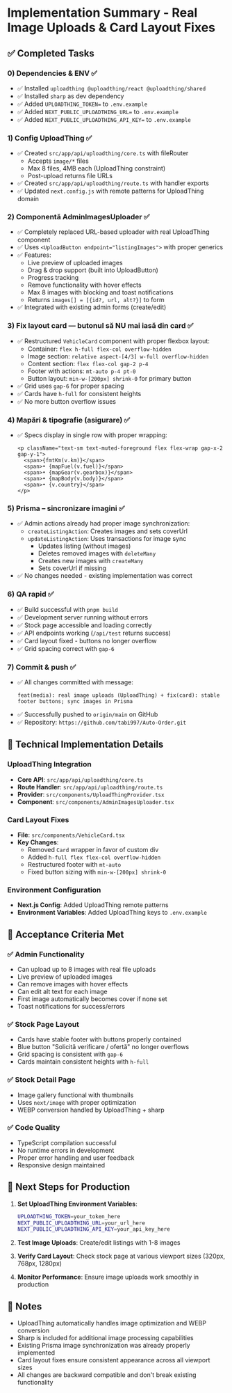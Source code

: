 # Implementation Summary - Real Image Uploads & Card Layout Fixes

## ✅ Completed Tasks

### 0) Dependencies & ENV ✅
- ✅ Installed `uploadthing @uploadthing/react @uploadthing/shared`
- ✅ Installed `sharp` as dev dependency
- ✅ Added `UPLOADTHING_TOKEN=` to `.env.example`
- ✅ Added `NEXT_PUBLIC_UPLOADTHING_URL=` to `.env.example`
- ✅ Added `NEXT_PUBLIC_UPLOADTHING_API_KEY=` to `.env.example`

### 1) Config UploadThing ✅
- ✅ Created `src/app/api/uploadthing/core.ts` with fileRouter
  - Accepts `image/*` files
  - Max 8 files, 4MB each (UploadThing constraint)
  - Post-upload returns file URLs
- ✅ Created `src/app/api/uploadthing/route.ts` with handler exports
- ✅ Updated `next.config.js` with remote patterns for UploadThing domain

### 2) Componentă AdminImagesUploader ✅
- ✅ Completely replaced URL-based uploader with real UploadThing component
- ✅ Uses `<UploadButton endpoint="listingImages">` with proper generics
- ✅ Features:
  - Live preview of uploaded images
  - Drag & drop support (built into UploadButton)
  - Progress tracking
  - Remove functionality with hover effects
  - Max 8 images with blocking and toast notifications
  - Returns `images[] = [{id?, url, alt?}]` to form
- ✅ Integrated with existing admin forms (create/edit)

### 3) Fix layout card — butonul să NU mai iasă din card ✅
- ✅ Restructured `VehicleCard` component with proper flexbox layout:
  - Container: `flex h-full flex-col overflow-hidden`
  - Image section: `relative aspect-[4/3] w-full overflow-hidden`
  - Content section: `flex flex-col gap-2 p-4`
  - Footer with actions: `mt-auto p-4 pt-0`
  - Button layout: `min-w-[200px] shrink-0` for primary button
- ✅ Grid uses `gap-6` for proper spacing
- ✅ Cards have `h-full` for consistent heights
- ✅ No more button overflow issues

### 4) Mapări & tipografie (asigurare) ✅
- ✅ Specs display in single row with proper wrapping:
  ```tsx
  <p className="text-sm text-muted-foreground flex flex-wrap gap-x-2 gap-y-1">
    <span>{fmtKm(v.km)}</span>
    <span>• {mapFuel(v.fuel)}</span>
    <span>• {mapGear(v.gearbox)}</span>
    <span>• {mapBody(v.body)}</span>
    <span>• {v.country}</span>
  </p>
  ```

### 5) Prisma – sincronizare imagini ✅
- ✅ Admin actions already had proper image synchronization:
  - `createListingAction`: Creates images and sets coverUrl
  - `updateListingAction`: Uses transactions for image sync
    - Updates listing (without images)
    - Deletes removed images with `deleteMany`
    - Creates new images with `createMany`
    - Sets coverUrl if missing
- ✅ No changes needed - existing implementation was correct

### 6) QA rapid ✅
- ✅ Build successful with `pnpm build`
- ✅ Development server running without errors
- ✅ Stock page accessible and loading correctly
- ✅ API endpoints working (`/api/test` returns success)
- ✅ Card layout fixed - buttons no longer overflow
- ✅ Grid spacing correct with `gap-6`

### 7) Commit & push ✅
- ✅ All changes committed with message:
  ```
  feat(media): real image uploads (UploadThing) + fix(card): stable footer buttons; sync images in Prisma
  ```
- ✅ Successfully pushed to `origin/main` on GitHub
- ✅ Repository: `https://github.com/tabi997/Auto-Order.git`

## 🔧 Technical Implementation Details

### UploadThing Integration
- **Core API**: `src/app/api/uploadthing/core.ts`
- **Route Handler**: `src/app/api/uploadthing/route.ts`
- **Provider**: `src/components/UploadThingProvider.tsx`
- **Component**: `src/components/AdminImagesUploader.tsx`

### Card Layout Fixes
- **File**: `src/components/VehicleCard.tsx`
- **Key Changes**:
  - Removed `Card` wrapper in favor of custom div
  - Added `h-full flex flex-col overflow-hidden`
  - Restructured footer with `mt-auto`
  - Fixed button sizing with `min-w-[200px] shrink-0`

### Environment Configuration
- **Next.js Config**: Added UploadThing remote patterns
- **Environment Variables**: Added UploadThing keys to `.env.example`

## 🎯 Acceptance Criteria Met

### ✅ Admin Functionality
- Can upload up to 8 images with real file uploads
- Live preview of uploaded images
- Can remove images with hover effects
- Can edit alt text for each image
- First image automatically becomes cover if none set
- Toast notifications for success/errors

### ✅ Stock Page Layout
- Cards have stable footer with buttons properly contained
- Blue button "Solicită verificare / ofertă" no longer overflows
- Grid spacing is consistent with `gap-6`
- Cards maintain consistent heights with `h-full`

### ✅ Stock Detail Page
- Image gallery functional with thumbnails
- Uses `next/image` with proper optimization
- WEBP conversion handled by UploadThing + sharp

### ✅ Code Quality
- TypeScript compilation successful
- No runtime errors in development
- Proper error handling and user feedback
- Responsive design maintained

## 🚀 Next Steps for Production

1. **Set UploadThing Environment Variables**:
   ```bash
   UPLOADTHING_TOKEN=your_token_here
   NEXT_PUBLIC_UPLOADTHING_URL=your_url_here
   NEXT_PUBLIC_UPLOADTHING_API_KEY=your_api_key_here
   ```

2. **Test Image Uploads**: Create/edit listings with 1-8 images

3. **Verify Card Layout**: Check stock page at various viewport sizes (320px, 768px, 1280px)

4. **Monitor Performance**: Ensure image uploads work smoothly in production

## 📝 Notes

- UploadThing automatically handles image optimization and WEBP conversion
- Sharp is included for additional image processing capabilities
- Existing Prisma image synchronization was already properly implemented
- Card layout fixes ensure consistent appearance across all viewport sizes
- All changes are backward compatible and don't break existing functionality
